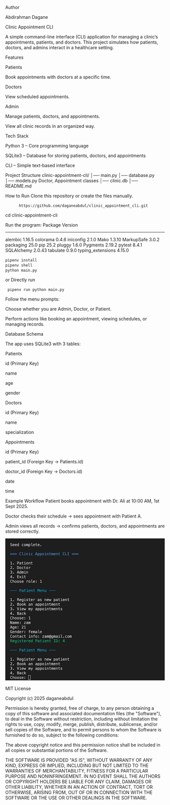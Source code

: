  Author
 
Abdirahman Dagane

 Clinic Appointment CLI
 
A simple command-line interface (CLI) application for managing a clinic’s appointments, patients, and doctors.
 This project simulates how patients, doctors, and admins interact in a healthcare setting.

 Features
 
 Patients


Book appointments with doctors at a specific time.


 Doctors


View scheduled appointments.


 Admin


Manage patients, doctors, and appointments.


View all clinic records in an organized way.



 Tech Stack
 
Python 3 – Core programming language


SQLite3 – Database for storing patients, doctors, and appointments


CLI – Simple text-based interface



 Project Structure
clinic-appointment-cli/
│── main.py             │── database.py          │── models.py           Doctor, Appointment classes
│── clinic.db           │── README.md           



 How to Run
Clone this repository or create the files manually.

          https://github.com/daganeabdul/clinic_appointment_cli.git
cd clinic-appointment-cli


Run the program:
  Package           Version
----------------- -------
alembic           1.16.5
colorama          0.4.6
iniconfig         2.1.0
Mako              1.3.10
MarkupSafe        3.0.2
packaging         25.0
pip               25.2
pluggy            1.6.0
Pygments          2.19.2
pytest            8.4.1
SQLAlchemy        2.0.43
tabulate          0.9.0
typing_extensions 4.15.0

    pipenv install
    pipenv shell
    python main.py

or Directly run 

     pipenv run python main.py

    

Follow the menu prompts:


Choose whether you are Admin, Doctor, or Patient.


Perform actions like booking an appointment, viewing schedules, or managing records.



  Database Schema
  
The app uses SQLite3 with 3 tables:

Patients


id (Primary Key)


name


age


gender


Doctors


id (Primary Key)


name


specialization


Appointments


id (Primary Key)


patient_id (Foreign Key → Patients.id)


doctor_id (Foreign Key → Doctors.id)


date


time



  Example Workflow
Patient books appointment with Dr. Ali at 10:00 AM, 1st Sept 2025.


Doctor checks their schedule → sees appointment with Patient A.


Admin views all records → confirms patients, doctors, and appointments are stored correctly.


   ![clinic_appointment_cli ](cli.png)



   

MIT License

Copyright (c) 2025 daganeabdul

Permission is hereby granted, free of charge, to any person obtaining a copy
of this software and associated documentation files (the "Software"), to deal
in the Software without restriction, including without limitation the rights
to use, copy, modify, merge, publish, distribute, sublicense, and/or sell
copies of the Software, and to permit persons to whom the Software is
furnished to do so, subject to the following conditions:

The above copyright notice and this permission notice shall be included in all
copies or substantial portions of the Software.

THE SOFTWARE IS PROVIDED "AS IS", WITHOUT WARRANTY OF ANY KIND, EXPRESS OR
IMPLIED, INCLUDING BUT NOT LIMITED TO THE WARRANTIES OF MERCHANTABILITY,
FITNESS FOR A PARTICULAR PURPOSE AND NONINFRINGEMENT. IN NO EVENT SHALL THE
AUTHORS OR COPYRIGHT HOLDERS BE LIABLE FOR ANY CLAIM, DAMAGES OR OTHER
LIABILITY, WHETHER IN AN ACTION OF CONTRACT, TORT OR OTHERWISE, ARISING FROM,
OUT OF OR IN CONNECTION WITH THE SOFTWARE OR THE USE OR OTHER DEALINGS IN THE
SOFTWARE.








